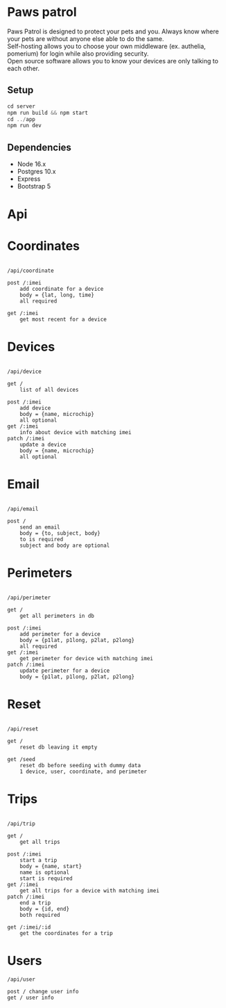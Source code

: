 # Paws patrol

Paws Patrol is designed to protect your pets and you. Always know where your pets are without anyone else able to do the same.  
Self-hosting allows you to choose your own middleware (ex. authelia, pomerium) for login while also providing security.  
Open source software allows you to know your devices are only talking to each other.

## Setup

```js
cd server
npm run build && npm start
cd ../app
npm run dev
```

## Dependencies

- Node 16.x
- Postgres 10.x
- Express
- Bootstrap 5



# Api

# Coordinates
```

/api/coordinate

post /:imei 
	add coordinate for a device
	body = {lat, long, time}
	all required

get /:imei
	get most recent for a device

```

# Devices
```

/api/device

get /
	list of all devices

post /:imei
	add device
	body = {name, microchip}
	all optional	
get /:imei
	info about device with matching imei
patch /:imei 
	update a device
	body = {name, microchip}
	all optional

```

# Email
```

/api/email

post /
	send an email
	body = {to, subject, body}
	to is required
	subject and body are optional

```

# Perimeters
```

/api/perimeter

get /
	get all perimeters in db

post /:imei
	add perimeter for a device
	body = {p1lat, p1long, p2lat, p2long}
	all required
get /:imei
	get perimeter for device with matching imei
patch /:imei
	update perimeter for a device
	body = {p1lat, p1long, p2lat, p2long}

```

# Reset
```

/api/reset

get / 
	reset db leaving it empty

get /seed 
	reset db before seeding with dummy data
	1 device, user, coordinate, and perimeter

```

# Trips
```

/api/trip

get /
	get all trips

post /:imei
	start a trip
	body = {name, start}
	name is optional
	start is required
get /:imei
	get all trips for a device with matching imei
patch /:imei
	end a trip
	body = {id, end}
	both required

get /:imei/:id
	get the coordinates for a trip 

```

# Users
```
/api/user

post / change user info
get / user info
```




